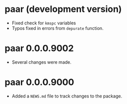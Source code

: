 # paar (development version)

* Fixed check for `kmspc` variables
* Typos fixed in errors from `depurate` function. 

# paar 0.0.0.9002

* Several changes were made.

# paar 0.0.0.9000

* Added a `NEWS.md` file to track changes to the package.
